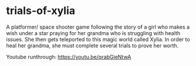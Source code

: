 # trials-of-xylia
A platformer/ space shooter game following the story of a girl who makes a wish under a star praying for her grandma who is struggling
with health issues. She then gets teleported to this magic world called Xylia. In order to heal her grandma, she must complete several 
trials to prove her worth.

Youtube runthrough: https://youtu.be/qrabGieNtwA
